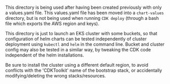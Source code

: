 This directory is being used after having been created previously with only a values.yaml file. This values.yaml file has been moved into a `chart-values` directory, but is not being used when running `CDK deploy` (through a bash file which exports the AWS region and keys).

This directory is just to launch an EKS cluster with some buckets, so that configuration of helm charts can be tested independently of cluster deployment using `kubectl` and `helm` in the command line. Bucket and cluster config may also be tested in a similar way, by tweaking the CDK code independent of the helm installations.

Be sure to install the cluster using a different default region, to avoid conflicts with the 'CDKToolkit' name of the bootstrap stack, or accidentally modifying/deleting the wrong stacks/resources.
